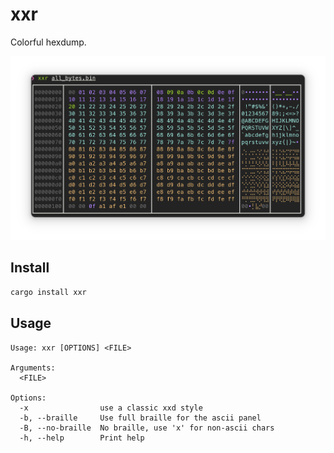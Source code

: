 # xxr

Colorful hexdump.

![Showcasing all bytes colors with xxr](./images/xxr.png)

## Install

```bash
cargo install xxr
```

## Usage

```
Usage: xxr [OPTIONS] <FILE>

Arguments:
  <FILE>  

Options:
  -x                use a classic xxd style
  -b, --braille     Use full braille for the ascii panel
  -B, --no-braille  No braille, use 'x' for non-ascii chars
  -h, --help        Print help
```